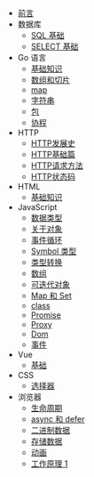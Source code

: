 - [前言](/)
- 数据库
  - [SQL 基础](MySQL/SQL)
  - [SELECT 基础](MySQL/SELECT)
- Go 语言
  - [基础知识](Go/index.md)
  - [数组和切片](Go/Array.md)
  - [map](Go/Map.md)
  - [字符串](Go/String.md)
  - [包](Go/package.md)
  - [协程](Go/Groutine.md)
- HTTP
  - [HTTP发展史](HTTP/history)  
  - [HTTP基础篇](HTTP/base)  
  - [HTTP请求方法](HTTP/method)
  - [HTTP状态码](HTTP/statusCode)
- HTML
  - [基础知识](HTML/index)
- JavaScript
  - [数据类型](JavaScript/data-type)
  - [关于对象](JavaScript/Object)
  - [事件循环](JavaScript/event-loop)
  - [Symbol 类型](JavaScript/Symbol)
  - [类型转换](JavaScript/type-conversion)
  - [数组](JavaScript/arrary)
  - [可迭代对象](JavaScript/interable)
  - [Map 和 Set](JavaScript/map-set)
  - [class](JavaScript/class)
  - [Promise](JavaScript/promise)
  - [Proxy](JavaScript/proxy)
  - [Dom](JavaScript/dom)
  - [事件](JavaScript/event)
- Vue
  - [基础](Vue/vue)
- CSS
  - [选择器](CSS/Selector)
- 浏览器
  - [生命周期](Browser/lifecircle)
  - [async 和 defer](Browser/script)
  - [二进制数据](Browser/binary)
  - [存储数据](Browser/save-data)
  - [动画](Browser/animation)
  - [工作原理 1](Browser/working-principle)
